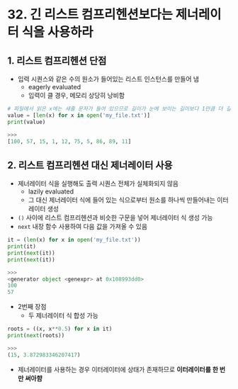 # 32. 긴 리스트 컴프리헨션보다는 제너레이터 식을 사용하라

## 1. 리스트 컴프리헨션 단점

- 입력 시퀀스와 같은 수의 원소가 들어있는 리스트 인스턴스를 만들어 냄
    - eagerly evaluated
    - 입력이 클 경우, 메모리 상당히 낭비함

```python
# 파일에서 읽은 x에는 새줄 문자가 들어 있으므로 길이가 눈에 보이는 길이보다 1만큼 더 길다
value = [len(x) for x in open('my_file.txt')]
print(value)

>>>
[100, 57, 15, 1, 12, 75, 5, 86, 89, 11]
```

## 2. 리스트 컴프리헨션 대신 제너레이터 사용

- 제너레이터 식을 실행해도 출력 시퀀스 전체가 실체화되지 않음
    - lazily evaluated
    - 그 대신 제너레이터 식에 들어 있는 식으로부터 원소를 하나씩 만들어내는 이터레이터 생성
- `()` 사이에 리스트 컴프리헨션과 비슷한 구문을 넣어 제너레이터 식 생성 가능
- `next` 내장 함수 사용하여 다음 값을 가져올 수 있음

```python
it = (len(x) for x in open('my_file.txt'))
print(it)
print(next(it))
print(next(it))

>>>
<generator object <genexpr> at 0x108993dd0>
100
57
```

- 2번째 장점
    - 두 제너레이터 식 합성 가능

```python
roots = ((x, x**0.5) for x in it)
print(next(roots))

>>>
(15, 3.872983346207417)
```

- 제너레이터를 사용하는 경우 이터레이터에 상태가 존재하므로 **이터레이터를 한 번만 써아햠**